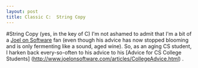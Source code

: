 ```yaml
---
layout: post
title: Classic C:  String Copy
---
```

#String Copy (yes, in the key of C)
I'm not ashamed to admit that I'm a bit of a [Joel on Software](http://www.joelonsoftware.com/) fan (even though his advice has now stopped blooming and is only fermenting like a sound, aged wine).  So, as an aging CS student, I harken back every-so-often to his advice to his [Advice for CS College Students] (http://www.joelonsoftware.com/articles/CollegeAdvice.html) .